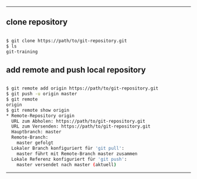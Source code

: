 

--- 

clone repository 
-----------------

```bash

$ git clone https://path/to/git-repository.git
$ ls
git-training

```

add remote and push local repository 
--------------------------------------

```bash

$ git remote add origin https://path/to/git-repository.git
$ git push -u origin master 
$ git remote 
origin
$ git remote show origin
* Remote-Repository origin
  URL zum Abholen: https://path/to/git-repository.git
  URL zum Versenden: https://path/to/git-repository.git
  Hauptbranch: master
  Remote-Branch:
    master gefolgt
  Lokaler Branch konfiguriert für 'git pull':
    master führt mit Remote-Branch master zusammen
  Lokale Referenz konfiguriert für 'git push':
    master versendet nach master (aktuell)
```

---